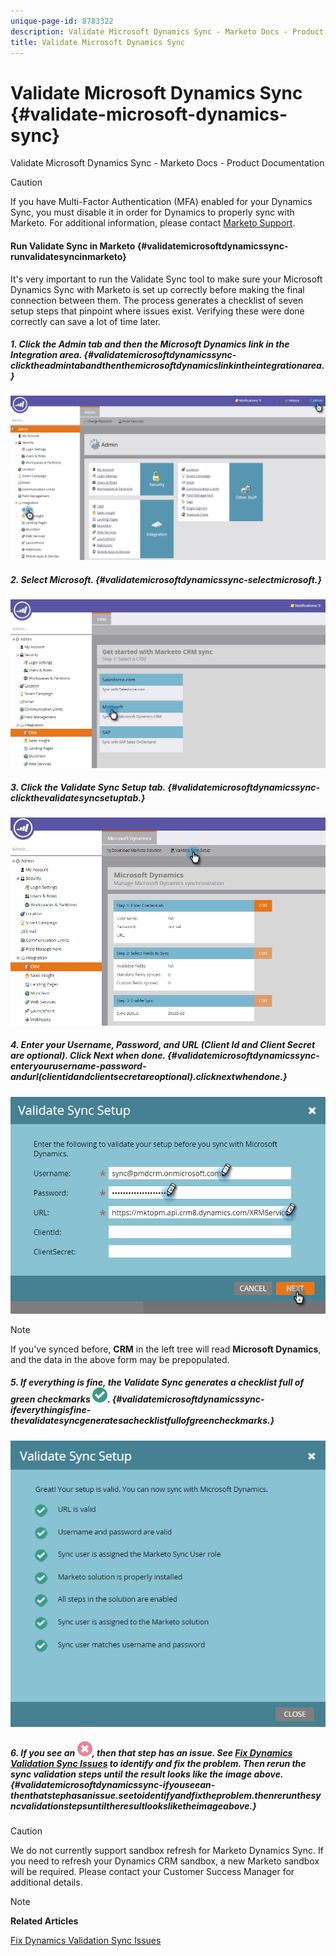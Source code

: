 ```yaml
---
unique-page-id: 8783322
description: Validate Microsoft Dynamics Sync - Marketo Docs - Product Documentation
title: Validate Microsoft Dynamics Sync
---
```


# Validate Microsoft Dynamics Sync {#validate-microsoft-dynamics-sync}

Validate Microsoft Dynamics Sync - Marketo Docs - Product Documentation

>[!CAUTION]
>
>If you have Multi-Factor Authentication (MFA) enabled for your Dynamics Sync, you must disable it in order for Dynamics to properly sync with Marketo. For additional information, please contact [Marketo Support](http://nation.marketo.com/community/support_solutions).

#### Run Validate Sync in Marketo {#validatemicrosoftdynamicssync-runvalidatesyncinmarketo}

It's very important to run the Validate Sync tool to make sure your Microsoft Dynamics Sync with Marketo is set up correctly before making the final connection between them. The process generates a checklist of seven setup steps that pinpoint where issues exist. Verifying these were done correctly can save a lot of time later.

##### 1. Click the Admin tab and then the Microsoft Dynamics link in the Integration area. {#validatemicrosoftdynamicssync-clicktheadmintabandthenthemicrosoftdynamicslinkintheintegrationarea.}

![](assets/image2015-9-28-16-3a7-3a51.png)

##### 2. Select Microsoft. {#validatemicrosoftdynamicssync-selectmicrosoft.}

![](assets/image2015-9-28-16-3a10-3a47.png)

##### 3. Click the Validate Sync Setup tab. {#validatemicrosoftdynamicssync-clickthevalidatesyncsetuptab.}

![](assets/image2015-9-28-16-3a11-3a45.png)

##### 4. Enter your Username, Password, and URL (Client Id and Client Secret are optional). Click Next when done. {#validatemicrosoftdynamicssync-enteryourusername-password-andurl(clientidandclientsecretareoptional).clicknextwhendone.}

![](assets/four-1.png)

>[!NOTE]
>
>If you've synced before, **CRM** in the left tree will read **Microsoft Dynamics**, and the data in the above form may be prepopulated.

##### 5. If everything is fine, the Validate Sync generates a checklist full of green checkmarks ![--](assets/check.png). {#validatemicrosoftdynamicssync-ifeverythingisfine-thevalidatesyncgeneratesachecklistfullofgreencheckmarks.}

![](assets/image2015-9-22-15-3a58-3a12.png)

##### 6. If you see an ![--](assets/delete.png), then that step has an issue. See [Fix Dynamics Validation Sync Issues](validate-microsoft-dynamics-sync/fix-dynamics-validation-sync-issues.md) to identify and fix the problem. Then rerun the sync validation steps until the result looks like the image above. {#validatemicrosoftdynamicssync-ifyouseean-thenthatstephasanissue.seetoidentifyandfixtheproblem.thenrerunthesyncvalidationstepsuntiltheresultlooksliketheimageabove.}

>[!CAUTION]
>
>We do not currently support sandbox refresh for Marketo Dynamics Sync. If you need to refresh your Dynamics CRM sandbox, a new Marketo sandbox will be required. Please contact your Customer Success Manager for additional details.

>[!NOTE]
>
>**Related Articles**
>
>[Fix Dynamics Validation Sync Issues](validate-microsoft-dynamics-sync/fix-dynamics-validation-sync-issues.md)

